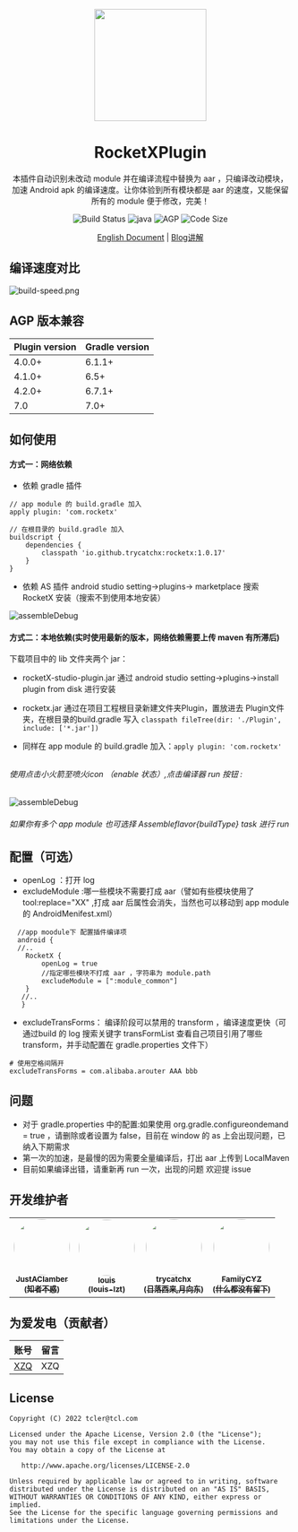 
<p align="center">
  <a href="https://github.com/trycatchx/RocketXPlugin">
    <img width="200" src="https://github.com/trycatchx/RocketXPlugin/blob/master/rocketX-studio-plugin/resources/META-INF/pluginIcon.svg">
  </a>
</p>

<h1 align="center">RocketXPlugin</h1>
<div align="center">
  
本插件自动识别未改动 module 并在编译流程中替换为 aar ，只编译改动模块，加速 Android apk 的编译速度。让你体验到所有模块都是 aar 的速度，又能保留所有的 module 便于修改，完美！
  

![Build Status](https://img.shields.io/badge/build-passing-brightgreen)
![java](https://img.shields.io/badge/language-kotlin-Borange.svg)
![AGP](https://img.shields.io/badge/AGP-6.1.1+-brightgreen)
![Code Size](https://img.shields.io/badge/CodeSize-66.5kb-brightgreen)
</div>

<div align="center">
  
[English Document](https://github.com/trycatchx/RocketXPlugin/blob/master/README-EN.md)  | [Blog讲解](https://juejin.cn/post/7038157787976695815)
  
</div>

## 编译速度对比
![build-speed.png](https://github.com/trycatchx/RocketXPlugin/blob/master/IMG/build-speed.png)

## AGP 版本兼容
Plugin version | Gradle version
---|---
4.0.0+ | 6.1.1+
4.1.0+ | 6.5+
4.2.0+ |6.7.1+
7.0    |7.0+

## 如何使用

#### 方式一：网络依赖

* 依赖 gradle 插件

```
// app module 的 build.gradle 加入
apply plugin: 'com.rocketx'

// 在根目录的 build.gradle 加入
buildscript {
    dependencies {
        classpath 'io.github.trycatchx:rocketx:1.0.17'
    }
}
```


* 依赖 AS 插件 android studio setting->plugins-> marketplace 搜索 RocketX 安装（搜索不到使用本地安装）

![assembleDebug](https://github.com/trycatchx/RocketXPlugin/blob/master/IMG/asplugin.png)

#### 方式二：本地依赖(实时使用最新的版本，网络依赖需要上传 maven 有所滞后)

下载项目中的 lib 文件夹两个 jar：

* rocketX-studio-plugin.jar 通过 android studio setting->plugins->install plugin from disk 进行安装
* rocketx.jar 通过在项目工程根目录新建文件夹Plugin，置放进去 Plugin文件夹，在根目录的build.gradle 写入 ```classpath fileTree(dir: './Plugin', include: ['*.jar'])```

* 同样在 app module 的 build.gradle 加入：```apply plugin: 'com.rocketx'```

##

######  使用点击小火箭至喷火icon （enable 状态）,点击编译器 run 按钮 :
![assembleDebug](https://github.com/trycatchx/RocketXPlugin/blob/master/IMG/assembleDebug.jpeg)

######  如果你有多个 app module 也可选择 Assemble${flavor}${buildType} task 进行 run


## 配置（可选）
* openLog ：打开 log
* excludeModule :哪一些模块不需要打成 aar（譬如有些模块使用了 tool:replace="XX" ,打成 aar 后属性会消失，当然也可以移动到 app module 的 AndroidMenifest.xml）

```
  //app moodule下 配置插件编译项
  android {
  //..
    RocketX {
        openLog = true
        //指定哪些模块不打成 aar ，字符串为 module.path
        excludeModule = [":module_common"]
    }
   //..
   }
```
* excludeTransForms： 编译阶段可以禁用的 transform ，编译速度更快（可通过build 的 log 搜索关键字 transFormList 查看自己项目引用了哪些 transform，并手动配置在 gradle.properties 文件下）

```
# 使用空格间隔开
excludeTransForms = com.alibaba.arouter AAA bbb
```


## 问题
* 对于 gradle.properties 中的配置:如果使用 org.gradle.configureondemand = true ，请删除或者设置为 false，目前在 window 的 as 上会出现问题，已纳入下期需求
* 第一次的加速，是最慢的因为需要全量编译后，打出 aar 上传到 LocalMaven
* 目前如果编译出错，请重新再 run 一次，出现的问题 欢迎提 issue



## 开发维护者
<table>
  <tr>
 <td align="center"><a href="https://github.com/JustAClamber"><img src="https://avatars.githubusercontent.com/u/18254533?v=4" style="width:100px; height:100px; border-radius:50%;"/><br /><sub><b>JustAClamber</b><br /><b>(知者不惑)</b></sub></a>
 </td>
  <td align="center"><a href="https://github.com/louis-lzt"><img src="https://avatars.githubusercontent.com/u/62166780?v=4" style="width:100px; height:100px; border-radius:50%;"/><br /><sub><b>louis</b><br /><b>(louis-lzt)</b></sub></a>
 </td>  
  <td align="center"><a href="https://github.com/trycatchx"><img src="https://avatars.githubusercontent.com/u/6050250?s=400&u=61b9ec2b9255ea464605a60fa810ceef80ccb740&v=4" style="width:100px; height:100px; border-radius:50%;"/><br /><sub><b>trycatchx</b><br /><b>(日落西来,月向东)</b></sub></a>
 </td>  
   <td align="center"><a href="https://github.com/FamilyCYZ"><img src="https://avatars.githubusercontent.com/u/37532300?v=4" style="width:100px; height:100px; border-radius:50%;"/><br /><sub><b>FamilyCYZ</b><br /><b>(什么都没有留下)</b></sub></a>
 </td> 
  </tr>
</table>

## 为爱发电（贡献者）

 账号 | 留言
--- | ---
[XZQ](https://github.com/XZQ) | XZQ


## License

```
Copyright (C) 2022 tcler@tcl.com

Licensed under the Apache License, Version 2.0 (the "License");
you may not use this file except in compliance with the License.
You may obtain a copy of the License at

   http://www.apache.org/licenses/LICENSE-2.0

Unless required by applicable law or agreed to in writing, software
distributed under the License is distributed on an "AS IS" BASIS,
WITHOUT WARRANTIES OR CONDITIONS OF ANY KIND, either express or implied.
See the License for the specific language governing permissions and
limitations under the License.
